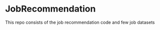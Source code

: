 # JobRecommendation     
This repo consists of the job recommendation code and few job datasets    
 
 

